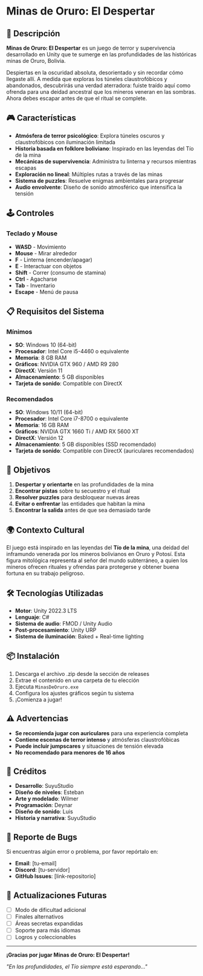 # Minas de Oruro: El Despertar

## 📖 Descripción

**Minas de Oruro: El Despertar** es un juego de terror y supervivencia desarrollado en Unity que te sumerge en las profundidades de las históricas minas de Oruro, Bolivia.

Despiertas en la oscuridad absoluta, desorientado y sin recordar cómo llegaste allí. A medida que exploras los túneles claustrofóbicos y abandonados, descubrirás una verdad aterradora: fuiste traído aquí como ofrenda para una deidad ancestral que los mineros veneran en las sombras. Ahora debes escapar antes de que el ritual se complete.

## 🎮 Características

- **Atmósfera de terror psicológico**: Explora túneles oscuros y claustrofóbicos con iluminación limitada
- **Historia basada en folklore boliviano**: Inspirado en las leyendas del Tío de la mina
- **Mecánicas de supervivencia**: Administra tu linterna y recursos mientras escapas
- **Exploración no lineal**: Múltiples rutas a través de las minas
- **Sistema de puzzles**: Resuelve enigmas ambientales para progresar
- **Audio envolvente**: Diseño de sonido atmosférico que intensifica la tensión

## 🕹️ Controles

### Teclado y Mouse
- **WASD** - Movimiento
- **Mouse** - Mirar alrededor
- **F** - Linterna (encender/apagar)
- **E** - Interactuar con objetos
- **Shift** - Correr (consumo de stamina)
- **Ctrl** - Agacharse
- **Tab** - Inventario
- **Escape** - Menú de pausa

## 📋 Requisitos del Sistema

### Mínimos
- **SO**: Windows 10 (64-bit)
- **Procesador**: Intel Core i5-4460 o equivalente
- **Memoria**: 8 GB RAM
- **Gráficos**: NVIDIA GTX 960 / AMD R9 280
- **DirectX**: Versión 11
- **Almacenamiento**: 5 GB disponibles
- **Tarjeta de sonido**: Compatible con DirectX

### Recomendados
- **SO**: Windows 10/11 (64-bit)
- **Procesador**: Intel Core i7-8700 o equivalente
- **Memoria**: 16 GB RAM
- **Gráficos**: NVIDIA GTX 1660 Ti / AMD RX 5600 XT
- **DirectX**: Versión 12
- **Almacenamiento**: 5 GB disponibles (SSD recomendado)
- **Tarjeta de sonido**: Compatible con DirectX (auriculares recomendados)

## 🎯 Objetivos

1. **Despertar y orientarte** en las profundidades de la mina
2. **Encontrar pistas** sobre tu secuestro y el ritual
3. **Resolver puzzles** para desbloquear nuevas áreas
4. **Evitar o enfrentar** las entidades que habitan la mina
5. **Encontrar la salida** antes de que sea demasiado tarde

## 🌍 Contexto Cultural

El juego está inspirado en las leyendas del **Tío de la mina**, una deidad del inframundo venerada por los mineros bolivianos en Oruro y Potosí. Esta figura mitológica representa al señor del mundo subterráneo, a quien los mineros ofrecen rituales y ofrendas para protegerse y obtener buena fortuna en su trabajo peligroso.

## 🛠️ Tecnologías Utilizadas

- **Motor**: Unity 2022.3 LTS
- **Lenguaje**: C#
- **Sistema de audio**: FMOD / Unity Audio
- **Post-procesamiento**: Unity URP
- **Sistema de iluminación**: Baked + Real-time lighting

## 📦 Instalación

1. Descarga el archivo .zip desde la sección de releases
2. Extrae el contenido en una carpeta de tu elección
3. Ejecuta `MinasDeOruro.exe`
4. Configura los ajustes gráficos según tu sistema
5. ¡Comienza a jugar!

## ⚠️ Advertencias

- **Se recomienda jugar con auriculares** para una experiencia completa
- **Contiene escenas de terror intenso** y atmósferas claustrofóbicas
- **Puede incluir jumpscares** y situaciones de tensión elevada
- **No recomendado para menores de 16 años**

## 👥 Créditos

- **Desarrollo**: SuyuStudio
- **Diseño de niveles**: Esteban
- **Arte y modelado**: Wilmer
- **Programación**: Deynar
- **Diseño de sonido**: Luis
- **Historia y narrativa**: SuyuStudio


## 🐛 Reporte de Bugs

Si encuentras algún error o problema, por favor repórtalo en:
- **Email**: [tu-email]
- **Discord**: [tu-servidor]
- **GitHub Issues**: [link-repositorio]

## 🔄 Actualizaciones Futuras

- [ ] Modo de dificultad adicional
- [ ] Finales alternativos
- [ ] Áreas secretas expandidas
- [ ] Soporte para más idiomas
- [ ] Logros y coleccionables

---

**¡Gracias por jugar Minas de Oruro: El Despertar!**

*"En las profundidades, el Tío siempre está esperando..."*